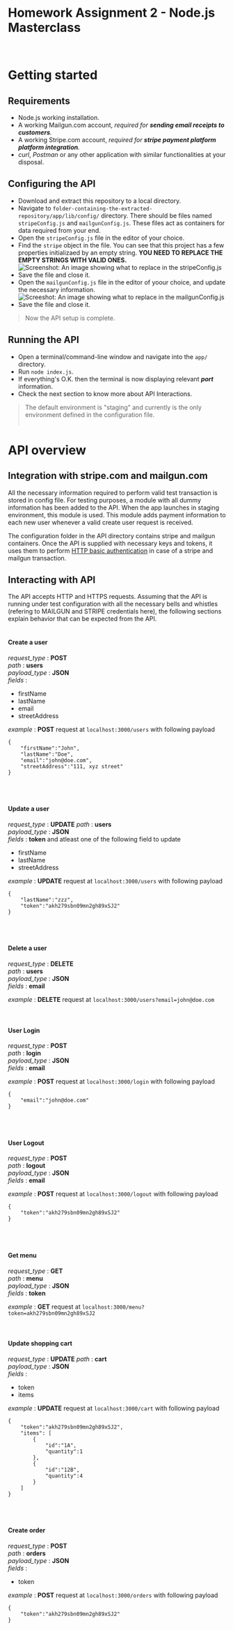 # Homework Assignment 2 - Node.js Masterclass

<br>

# Getting started

## Requirements
- Node.js working installation.
- A working Mailgun.com account, _required for **sending email receipts to customers**._
- A working Stripe.com account, _required for **stripe payment platform platform integration**._
- _curl_, _Postman_ or any other application with similar functionalities at your disposal.

## Configuring the API
- Download and extract this repository to a local directory.
- Navigate to `folder-containing-the-extracted-repository/app/lib/config/` directory. There should be files named `stripeConfig.js` and `mailgunConfig.js`. These files act as containers for data required from your end. 
- Open the `stripeConfig.js` file in the editor of your choice.
- Find the `stripe` object in the file. You can see that this project has a few properties initializaed by an empty string. **YOU NEED TO REPLACE THE EMPTY STRINGS WITH VALID ONES.**  
![Screenshot: An image showing what to replace in the `stripeConfig.js`](stringConfig)
- Save the file and close it.
- Open the `mailgunConfig.js` file in the editor of yoour choice, and update the necessary information.  
![Screeshot: An image showing what to replace in the `mailgunConfig.js`](mailgunConfig)
- Save the file and close it.  
> Now the API setup is complete.

## Running the API
- Open a terminal/command-line window and navigate into the `app/` directory.
- Run `node index.js`. 
- If everything's O.K. then the terminal is now displaying relevant **_port_** information.
- Check the next section to know more about API Interactions.

> The default environment is "staging" and currently is the only environment defined in the configuration file. 
<br><br>

# API overview

## Integration with stripe.com and mailgun.com       

All the necessary information required to perform valid test transaction is stored in config file. 
For testing purposes, a module with all dummy information has been added to the API. When the app launches in staging environment, this module is used. 
This module adds payment information to each new user whenever a valid create user request is received.

The configuration folder in the API directory contains stripe and mailgun containers. Once the API is supplied with necessary keys and tokens, it uses them to perform [HTTP basic authentication] in case of a stripe and mailgun transaction.

## Interacting with API

The API accepts HTTP and HTTPS requests. Assuming that the API is running under test configuration with all the necessary bells and whistles (refering to MAILGUN and STRIPE credentials here), the following sections explain behavior that can be expected from the API.
<br><br>

#### Create a user 

*request_type* : **POST**  
*path* : **users**  
*payload_type* : **JSON**   
*fields* :  
<ul>
    <li>firstName</li>
    <li>lastName</li>
    <li>email</li>
    <li>streetAddress</li>
</ul>

*example* : **POST** request at `localhost:3000/users` with following payload
``` 
{
    "firstName":"John",
    "lastName":"Doe",
    "email":"john@doe.com",
    "streetAddress":"111, xyz street"
} 
```
<br><br>

#### Update a user

*request_type* : **UPDATE**
*path* : **users**  
*payload_type* : **JSON**  
*fields* : **token** and atleast one of the following field to update  
<ul>
    <li>firstName</li>
    <li>lastName</li>
    <li>streetAddress</li>
</ul>

*example* : **UPDATE** request at `localhost:3000/users` with following payload
``` 
{
    "lastName":"zzz",
    "token":"akh279sbn09mn2gh89xSJ2"
} 
```
<br><br>

#### Delete a user

*request_type* : **DELETE**  
*path* : **users**  
*payload_type* : **JSON**   
*fields* :  **email**  

*example* : **DELETE** request at `localhost:3000/users?email=john@doe.com` 
<br><br><br>

#### User Login

*request_type* : **POST**  
*path* : **login**  
*payload_type* : **JSON**   
*fields* : **email**  

*example* : **POST** request at `localhost:3000/login` with following payload
``` 
{
    "email":"john@doe.com"
} 
```
<br><br>

#### User Logout

*request_type* : **POST**  
*path* : **logout**  
*payload_type* : **JSON**   
*fields* : **email**  

*example* : **POST** request at `localhost:3000/logout` with following payload
``` 
{
    "token":"akh279sbn09mn2gh89xSJ2"
} 
```
<br><br>

#### Get menu

*request_type* : **GET**  
*path* : **menu**  
*payload_type* : **JSON**   
*fields* : **token**  

*example* : **GET** request at `localhost:3000/menu?token=akh279sbn09mn2gh89xSJ2`
<br><br><br>

#### Update shopping cart

*request_type* : **UPDATE**
*path* : **cart**  
*payload_type* : **JSON**  
*fields* : 
<ul>
    <li>token</li>
    <li>items</li>
</ul>

*example* : **UPDATE** request at `localhost:3000/cart` with following payload
``` 
{
    "token":"akh279sbn09mn2gh89xSJ2",
    "items": [
        {
            "id":"1A",
            "quantity":1
        },
        {
            "id":"12B",
            "quantity":4
        }
    ]
} 
```
<br><br>

#### Create order 

*request_type* : **POST**  
*path* : **orders**  
*payload_type* : **JSON**   
*fields* :  
<ul>
    <li>token</li>
</ul>

*example* : **POST** request at `localhost:3000/orders` with following payload
``` 
{
    "token":"akh279sbn09mn2gh89xSJ2"
} 
```
<br><br>


[stripeConfig]: ./src/assets/images/stripeConfig.js
[mailgunConfig]: ./src/assets/images/mailgunConfig.js
[HTTP basic authentication]: https://en.wikipedia.org/wiki/Basic_access_authentication